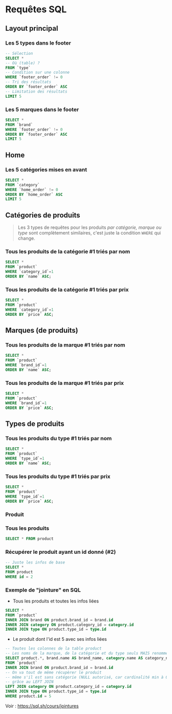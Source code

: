 # Requêtes SQL

## Layout principal

### Les 5 types dans le footer

```sql
-- Sélection
SELECT *
-- Où (table) ?
FROM `type`
-- Condition sur une colonne
WHERE `footer_order` != 0
-- Tri des résultats
ORDER BY `footer_order` ASC
-- Limitation des résultats
LIMIT 5
```

### Les 5 marques dans le footer

```sql
SELECT *
FROM `brand`
WHERE `footer_order` != 0
ORDER BY `footer_order` ASC
LIMIT 5
```

## Home

### Les 5 catégories mises en avant

```sql
SELECT *
FROM `category`
WHERE `home_order` != 0
ORDER BY `home_order` ASC
LIMIT 5
```

## Catégories de produits

> Les 3 types de requêtes pour les produits *par catégorie, marque ou type* sont complètement similaires, c'est juste la condition `WHERE` qui change.

### Tous les produits de la catégorie #1 triés par nom

```sql
SELECT *
FROM `product`
WHERE `category_id`=1
ORDER BY `name` ASC;
```

### Tous les produits de la catégorie #1 triés par prix

```sql
SELECT *
FROM `product`
WHERE `category_id`=1
ORDER BY `price` ASC;
```

## Marques (de produits)

### Tous les produits de la marque #1 triés par nom

```sql
SELECT *
FROM `product`
WHERE `brand_id`=1
ORDER BY `name` ASC;
```

### Tous les produits de la marque #1 triés par prix

```sql
SELECT *
FROM `product`
WHERE `brand_id`=1
ORDER BY `price` ASC;
```

## Types de produits

### Tous les produits du type #1 triés par nom

```sql
SELECT *
FROM `product`
WHERE `type_id`=1
ORDER BY `name` ASC;
```

### Tous les produits du type #1 triés par prix

```sql
SELECT *
FROM `product`
WHERE `type_id`=1
ORDER BY `price` ASC;
```

### Produit

### Tous les produits

```sql
SELECT * FROM product
```

### Récupérer le produit ayant un id donné (#2)

```sql
-- Juste les infos de base
SELECT *
FROM product
WHERE id = 2
```

### Exemple de "jointure" en SQL

- Tous les produits et toutes les infos liées

```sql
SELECT *
FROM `product`
INNER JOIN brand ON product.brand_id = brand.id
INNER JOIN category ON product.category_id = category.id
INNER JOIN type ON product.type_id = type.id
```

- Le produit dont l'id est 5 avec ses infos liées

```sql
-- Toutes les colonnes de la table product
-- Les noms de la marque, de la catégorie et du type seuls MAIS renommés (aliasés)
SELECT product.*, brand.name AS brand_name, category.name AS category_name, type.name AS type_name
FROM `product`
INNER JOIN brand ON product.brand_id = brand.id
-- On va tout de même récupèrer le produit
-- même s'il est sans catégorie (NULL autorisé, car cardinalité min à 0 sur cette relation),
-- grâce au LEFT JOIN
LEFT JOIN category ON product.category_id = category.id
INNER JOIN type ON product.type_id = type.id
WHERE product.id = 5
```

Voir : https://sql.sh/cours/jointures